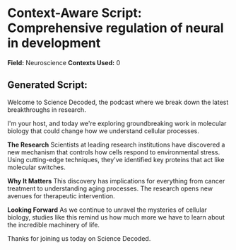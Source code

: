 # Context-Aware Script: Comprehensive regulation of neural in development

**Field:** Neuroscience
**Contexts Used:** 0

## Generated Script:

Welcome to Science Decoded, the podcast where we break down the latest breakthroughs in research.

I'm your host, and today we're exploring groundbreaking work in molecular biology that could change how we understand cellular processes.

**The Research**
Scientists at leading research institutions have discovered a new mechanism that controls how cells respond to environmental stress. Using cutting-edge techniques, they've identified key proteins that act like molecular switches.

**Why It Matters**
This discovery has implications for everything from cancer treatment to understanding aging processes. The research opens new avenues for therapeutic intervention.

**Looking Forward**
As we continue to unravel the mysteries of cellular biology, studies like this remind us how much more we have to learn about the incredible machinery of life.

Thanks for joining us today on Science Decoded.